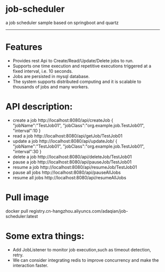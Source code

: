 # job-scheduler
a job scheduler sample based on springboot and quartz
***
# Features
* Provides rest Api to Create/Read/Update/Delete jobs to run.
* Supports one time execution and repetitive executions triggered at a fixed interval,
  i.e. 10 seconds.
* Jobs are persisted in mysql database.
* The system supports distributed computing and it is scalable to thousands of jobs and many workers.
# API description:
- create a job
http://localhost:8080/api/createJob
{
"jobName":"TestJob01",
"jobClass":"org.example.job.TestJob01",
"interval":10
}
- read a job
http://localhost:8080/api/getJob/TestJob01
- update a job
http://localhost:8080/api/updateJob/
{
"jobName":"TestJob01",
"jobClass":"org.example.job.TestJob01",
"interval":30
}
- delete a job
http://localhost:8080/api/deleteJob/TestJob01
- pause a job
http://localhost:8080/api/pauseJob/TestJob01
- resume a job
http://localhost:8080/api/resumeJob/TestJob01
- pause all jobs
http://localhost:8080/api/pauseAllJobs
- resume all jobs
http://localhost:8080/api/resumeAllJobs
# Pull image
docker pull registry.cn-hangzhou.aliyuncs.com/adaqian/job-scheduler:latest
# Some extra things:
- Add JobListener to monitor job execution,such as timeout detection, retry.
- We can consider integrating redis to improve concurrency and make the interaction faster.